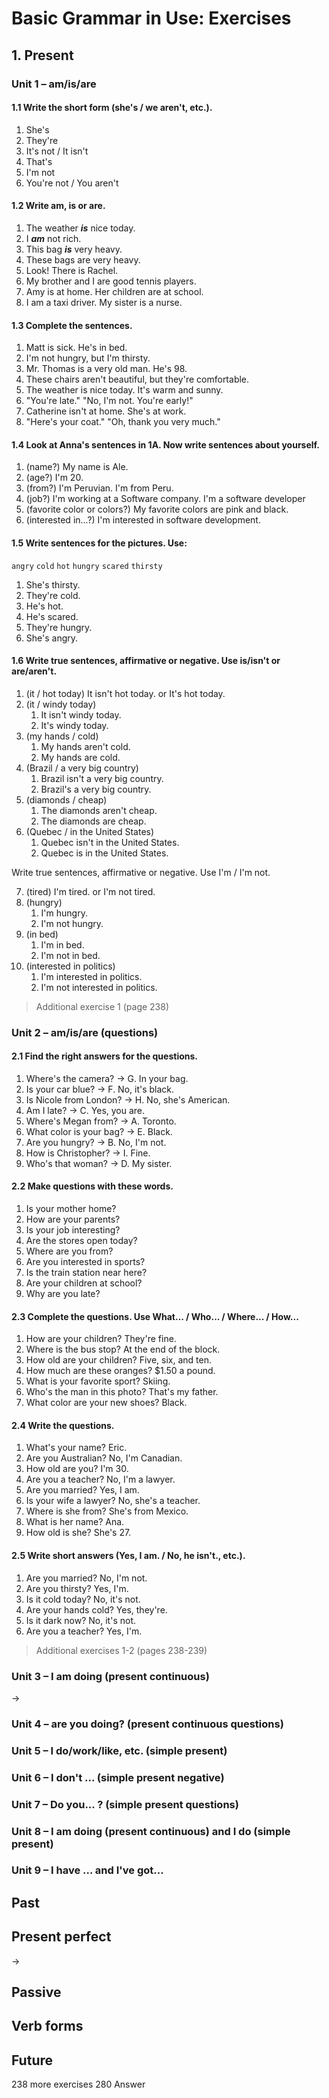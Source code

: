 # Basic Grammar in Use: Exercises

## 1. Present

### Unit 1 – am/is/are

#### 1.1 Write the short form (she's / we aren't, etc.).

1. She's
2. They're
3. It's not / It isn't
4. That's
5. I'm not
6. You're not / You aren't

#### 1.2 Write am, is or are.

1. The weather _**is**_ nice today.
2. I _**am**_ not rich.
3. This bag _**is**_ very heavy.
4. These bags are very heavy.
5. Look! There is Rachel.
6. My brother and I are good tennis players.
7. Amy is at home. Her children are at school.
8. I am a taxi driver. My sister is a nurse.

#### 1.3 Complete the sentences.

1. Matt is sick. He's in bed.
2. I'm not hungry, but I'm thirsty.
3. Mr. Thomas is a very old man. He's 98.
4. These chairs aren't beautiful, but they're comfortable.
5. The weather is nice today. It's warm and sunny.
6. "You're late." "No, I'm not. You're early!"
7. Catherine isn't at home. She's at work.
8. "Here's your coat." "Oh, thank you very much."

#### 1.4 Look at Anna's sentences in 1A. Now write sentences about yourself.

1. (name?) My name is Ale.
2. (age?) I'm 20.
3. (from?) I'm Peruvian. I'm from Peru.
4. (job?) I'm working at a Software company. I'm a software developer
5. (favorite color or colors?) My favorite colors are pink and black.
6. (interested in...?) I'm interested in software development.

#### 1.5 Write sentences for the pictures. Use:

`angry` `cold` `hot` `hungry` `scared` `thirsty`

1. She's thirsty.
2. They're cold.
3. He's hot.
4. He's scared.
5. They're hungry.
6. She's angry.

#### 1.6 Write true sentences, affirmative or negative. Use is/isn't or are/aren't.

1. (it / hot today) It isn't hot today. or It's hot today.
2. (it / windy today)
	1. It isn't windy today.
	2. It's windy today.
3. (my hands / cold)
	1. My hands aren't cold.
	2. My hands are cold.
4. (Brazil / a very big country)
	1. Brazil isn't a very big country.
	2. Brazil's a very big country.
5. (diamonds / cheap)
	1. The diamonds aren't cheap.
	2. The diamonds are cheap.
6. (Quebec / in the United States)
	1. Quebec isn't in the United States.
	2. Quebec is in the United States.

Write true sentences, affirmative or negative. Use I'm / I'm not.

7. (tired) I'm tired. or I'm not tired.
8. (hungry)
	1. I'm hungry.
	2. I'm not hungry.
9. (in bed)
	1. I'm in bed.
	2. I'm not in bed.
10. (interested in politics)
	1. I'm interested in politics.
	2. I'm not interested in politics.

> Additional exercise 1 (page 238)

### Unit 2 – am/is/are (questions)

#### 2.1 Find the right answers for the questions.

1. Where's the camera? → G. In your bag.
2. Is your car blue? → F. No, it's black.
3. Is Nicole from London? → H. No, she's American.
4. Am I late? → C. Yes, you are.
5. Where's Megan from? → A. Toronto.
6. What color is your bag? → E. Black.
7. Are you hungry? → B. No, I'm not.
8. How is Christopher? → I. Fine.
9. Who's that woman? → D. My sister.

#### 2.2 Make questions with these words.

1. Is your mother home?
2. How are your parents?
3. Is your job interesting?
4. Are the stores open today?
5. Where are you from?
6. Are you interested in sports?
7. Is the train station near here?
8. Are your children at school?
9. Why are you late?

#### 2.3 Complete the questions. Use What... / Who... / Where... / How...

1. How are your children? They're fine.
2. Where is the bus stop? At the end of the block.
3. How old are your children? Five, six, and ten.
4. How much are these oranges? $1.50 a pound.
5. What is your favorite sport? Skiing.
6. Who's the man in this photo? That's my father.
7. What color are your new shoes? Black.

#### 2.4 Write the questions.

1. What's your name? Eric.
2. Are you Australian? No, I'm Canadian.
3. How old are you? I'm 30.
4. Are you a teacher? No, I'm a lawyer.
5. Are you married? Yes, I am.
6. Is your wife a lawyer? No, she's a teacher.
7. Where is she from? She's from Mexico.
8. What is her name? Ana.
9. How old is she? She's 27.

#### 2.5 Write short answers (Yes, I am. / No, he isn't., etc.).

1. Are you married? No, I'm not.
2. Are you thirsty? Yes, I'm.
3. Is it cold today? No, it's not.
4. Are your hands cold? Yes, they're.
5. Is it dark now? No, it's not.
6. Are you a teacher? Yes, I'm.

> Additional exercises 1-2 (pages 238-239)

### Unit 3 – I am doing (present continuous)







→









### Unit 4 – are you doing? (present continuous questions)

### Unit 5 – I do/work/like, etc. (simple present)

### Unit 6 – I don't ... (simple present negative)

### Unit 7 – Do you... ? (simple present questions)

### Unit 8 – I am doing (present continuous) and I do (simple present)

### Unit 9 – I have ... and I've got...



## Past

## Present perfect

→

## Passive

## Verb forms

## Future

238 more exercises
280 Answer 